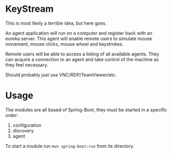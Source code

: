 # KeyStream

This is most likely a terrible idea, but here goes.

An agent application will run on a computer and register back with an
eureka server. This agent will enable remote users to simulate mouse
movement, mouse clicks, mouse wheel and keystrokes.

Remote users will be able to access a listing of all available agents.
They can acquire a connection to an agent and take control of the machine
as they feel necessary.

Should probably just use VNC/RDP/TeamViewer/etc.

# Usage

The modules are all based of Spring-Boot, they must be started in a specific
order:

 1. configuration
 1. discovery
 1. agent

To start a module run `mvn spring-boot:run` from its directory.
